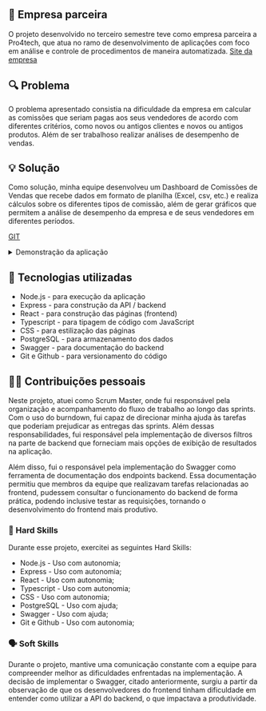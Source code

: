 ## 🏢 Empresa parceira
O projeto desenvolvido no terceiro semestre teve como empresa parceira a Pro4tech, que atua no ramo de desenvolvimento de aplicações com foco em análise e controle de procedimentos de maneira automatizada. [Site da empresa](https://pro4tech.com.br)

## 🔍 Problema
O problema apresentado consistia na dificuldade da empresa em calcular as comissões que seriam pagas aos seus vendedores de acordo com diferentes critérios, como novos ou antigos clientes e novos ou antigos produtos. Além de ser trabalhoso realizar análises de desempenho de vendas.

## 💡 Solução
Como solução, minha equipe desenvolveu um Dashboard de Comissões de Vendas que recebe dados em formato de planilha (Excel, csv, etc.) e realiza cálculos sobre os diferentes tipos de comissão, além de gerar gráficos que permitem a análise de desempenho da empresa e de seus vendedores em diferentes períodos.

[GIT](https://github.com/C0demain/sales-dash)

<details>
  <summary>Demonstração da aplicação</summary>
  <p>Clique na imagem para ver o vídeo</p>
  <a href="https://drive.google.com/file/d/1b94GKsdwIGHcJ9YA6HmEVndtrlcW9O25/view?usp=sharing" target="_blank">
  <img src="../docs/images/API-3_thumb.png" alt="Assista ao vídeo" />
</a>

</details>

## 🧰 Tecnologias utilizadas
- Node.js - para execução da aplicação
- Express - para construção da API / backend
- React - para construção das páginas (frontend)
- Typescript - para tipagem de código com JavaScript
- CSS - para estilização das páginas
- PostgreSQL - para armazenamento dos dados
- Swagger - para documentação do backend
- Git e Github - para versionamento do código

## 🧑‍💻 Contribuições pessoais
Neste projeto, atuei como Scrum Master, onde fui responsável pela organização e acompanhamento do fluxo de trabalho ao longo das sprints. Com o uso do burndown, fui capaz de direcionar minha ajuda às tarefas que poderiam prejudicar as entregas das sprints. Além dessas responsabilidades, fui responsável pela implementação de diversos filtros na parte de backend que forneciam mais opções de exibição de resultados na aplicação.

Além disso, fui o responsável pela implementação do Swagger como ferramenta de documentação dos endpoints backend. Essa documentação permitiu que membros da equipe que realizavam tarefas relacionadas ao frontend, pudessem consultar o funcionamento do backend de forma prática, podendo inclusive testar as requisições, tornando o desenvolvimento do frontend mais produtivo.


### 🔧 Hard Skills
Durante esse projeto, exercitei as seguintes Hard Skills:
- Node.js - Uso com autonomia;
- Express - Uso com autonomia;
- React - Uso com autonomia;
- Typescript - Uso com autonomia;
- CSS - Uso com autonomia;
- PostgreSQL - Uso com ajuda;
- Swagger - Uso com ajuda;
- Git e Github - Uso com autonomia;

### 🗣️ Soft Skills
Durante o projeto, mantive uma comunicação constante com a equipe para compreender melhor as dificuldades enfrentadas na implementação. A decisão de implementar o Swagger, citado anteriormente, surgiu a partir da observação de que os desenvolvedores do frontend tinham dificuldade em entender como utilizar a API do backend, o que impactava a produtividade.
